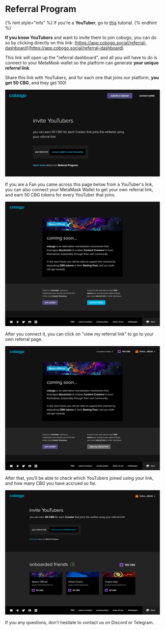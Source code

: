 # Referral Program

{% hint style="info" %}
If you're a **YouTuber**, go to [this](broken-reference) tutorial.
{% endhint %}

**If you know YouTubers** and want to invite them to join cobogo, you can do so by clicking directly on this link: [https://app.cobogo.social/referral-dashboard](https://app.cobogo.social/referral-dashboard)

This link will open up the "referral dashboard", and all you will have to do is connect to your MetaMask wallet so the platform can generate **your unique referral link**.

Share this link with YouTubers, and for each one that joins our platform, **you get 50 CBG**, and they get 100!

![](<../.gitbook/assets/referral dashboard.PNG>)

If you are a Fan you came across this page below from a YouTuber's link, you can also connect your MetaMask Wallet to get your own referral link, and earn 50 CBG tokens for every YouTuber that joins.

![](<../.gitbook/assets/10-Whitelist - Blankslate - 01.png>)

After you connect it, you can click on "view my referral link" to go to your own referral page.

![](<../.gitbook/assets/11-Whitelist - Blankslate - 02.png>)

After that, you'll be able to check which YouTubers joined using your link, and how many CBG you have accrued so far.

![](<../.gitbook/assets/12-Whitelist - Referral dashboard (1).png>)

If you any questions, don't hesitate to contact us on Discord or Telegram.
